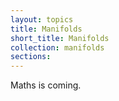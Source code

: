 ```yaml
---
layout: topics
title: Manifolds
short_title: Manifolds
collection: manifolds
sections:
---
```


Maths is coming.
